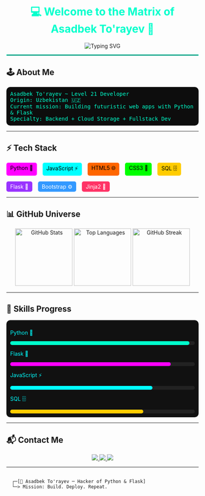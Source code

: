 <h1 align="center" style="color:#00ffcc;">💻 Welcome to the Matrix of Asadbek To'rayev 👾</h1>

<p align="center">
  <img src="https://readme-typing-svg.herokuapp.com?font=Fira+Code&size=28&duration=3000&pause=500&center=true&vCenter=true&width=550&lines=Hacker+of+Python+&+Flask;Turning+Code+into+Reality;Deploying+Web+Apps+like+a+Pro" alt="Typing SVG">
</p>

<hr style="border:1px solid #00ffcc;">

## 🕹️ About Me

<div style="background-color:#0d0d0d; color:#00ffcc; padding:10px; border-radius:10px; font-family:monospace;">
Asadbek To'rayev ~ Level 21 Developer<br>
Origin: Uzbekistan 🇺🇿<br>
Current mission: Building futuristic web apps with Python & Flask<br>
Specialty: Backend + Cloud Storage + Fullstack Dev
</div>

---

## ⚡ Tech Stack

<div style="display:flex; flex-wrap:wrap; gap:15px;">
  <span style="background:#ff00ff; color:#000; padding:5px 10px; border-radius:5px;">Python 🐍</span>
  <span style="background:#00ffff; color:#000; padding:5px 10px; border-radius:5px;">JavaScript ⚡</span>
  <span style="background:#ff6600; color:#000; padding:5px 10px; border-radius:5px;">HTML5 🌐</span>
  <span style="background:#00ff00; color:#000; padding:5px 10px; border-radius:5px;">CSS3 🎨</span>
  <span style="background:#ffcc00; color:#000; padding:5px 10px; border-radius:5px;">SQL 🗄️</span>
  <span style="background:#9933ff; color:#fff; padding:5px 10px; border-radius:5px;">Flask 🥞</span>
  <span style="background:#3399ff; color:#fff; padding:5px 10px; border-radius:5px;">Bootstrap ⚙️</span>
  <span style="background:#ff3366; color:#fff; padding:5px 10px; border-radius:5px;">Jinja2 🔧</span>
</div>

---

## 📊 GitHub Universe

<p align="center">
  <img src="https://github-readme-stats.vercel.app/api?username=asadback25&show_icons=true&theme=dracula&count_private=true&include_all_commits=true" alt="GitHub Stats" height="150" />
  <img src="https://github-readme-stats.vercel.app/api/top-langs/?username=asadback25&layout=compact&theme=dracula&langs_count=8" alt="Top Languages" height="150" />
  <img src="https://streak-stats.demolab.com?user=asadback25&theme=dracula&date_format=M%20j%5B%2C%20Y%5D" alt="GitHub Streak" height="150" />
</p>

---

## 🚀 Skills Progress

<div style="background:#111; padding:10px; border-radius:10px; color:#0ff;">
  <p>Python 🐍</p>
  <div style="background:#222; border-radius:5px;">
    <div style="width:95%; background:#00ffcc; padding:5px; border-radius:5px;"></div>
  </div>

  <p>Flask 🥞</p>
  <div style="background:#222; border-radius:5px;">
    <div style="width:85%; background:#ff00ff; padding:5px; border-radius:5px;"></div>
  </div>

  <p>JavaScript ⚡</p>
  <div style="background:#222; border-radius:5px;">
    <div style="width:75%; background:#00ffff; padding:5px; border-radius:5px;"></div>
  </div>

  <p>SQL 🗄️</p>
  <div style="background:#222; border-radius:5px;">
    <div style="width:70%; background:#ffcc00; padding:5px; border-radius:5px;"></div>
  </div>
</div>

---

## 📬 Contact Me

<p align="center">
  <a href="mailto:t.asad7044@gmail.com">
    <img src="https://img.shields.io/badge/Email-Contact-red?style=for-the-badge&logo=gmail&logoColor=fff" />
  </a>
  <a href="https://t.me/asad_back">
    <img src="https://img.shields.io/badge/Telegram-@asadbek-blue?style=for-the-badge&logo=telegram&logoColor=fff" />
  </a>
  <a href="https://www.linkedin.com/in/asadbek-turaev-8b5129358/">
    <img src="https://img.shields.io/badge/LinkedIn-asadbek-blue?style=for-the-badge&logo=linkedin&logoColor=fff" />
  </a>
</p>

---

<p align="center" style="color:#00ffcc;">
  <pre>
  <code>
  ┌─[👾 Asadbek To'rayev ─ Hacker of Python & Flask]
  └─> Mission: Build. Deploy. Repeat.
  </code>
  </pre>
</p>
